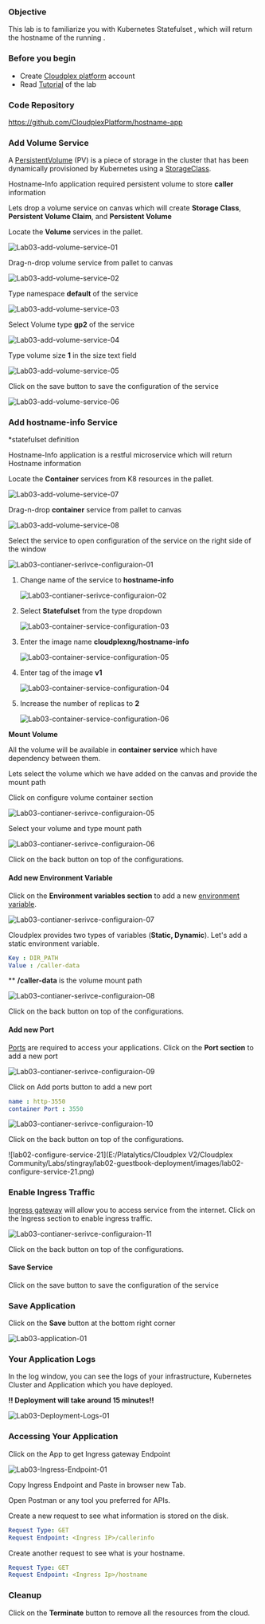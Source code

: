 ### Objective

This lab is to familiarize you with Kubernetes Statefulset , which will return the hostname of the running .

### Before you begin

- Create [Cloudplex platform](https://app.cloudplex.io/register) account
- Read [Tutorial](cloudplex.io/tutorials/deployment) of the lab

### Code Repository

https://github.com/CloudplexPlatform/hostname-app

### Add Volume Service

A [PersistentVolume](https://kubernetes.io/docs/concepts/storage/persistent-volumes/) (PV) is a piece of storage in the cluster that has been dynamically provisioned by Kubernetes using a [StorageClass](https://kubernetes.io/docs/concepts/storage/storage-classes).

Hostname-Info application required persistent volume to store **caller** information

Lets drop a volume service on canvas which will create **Storage Class**, **Persistent Volume Claim**, and **Persistent Volume** 

Locate the **Volume** services in the pallet.

![Lab03-add-volume-service-01](images/Lab03-add-volume-service-01.png)

Drag-n-drop volume service from pallet to canvas

![Lab03-add-volume-service-02](images/Lab03-add-volume-service-02.png)

Type namespace **default** of the service

![Lab03-add-volume-service-03](images/Lab03-add-volume-service-03.png)

Select Volume type **gp2** of the service

![Lab03-add-volume-service-04](images/Lab03-add-volume-service-04.png)

Type volume size **1** in the size text field

![Lab03-add-volume-service-05](images/Lab03-add-volume-service-05.png)

Click on the save button to save the configuration of the service

![Lab03-add-volume-service-06](images/Lab03-add-volume-service-06.png)

### Add hostname-info Service

*statefulset definition

Hostname-Info application is a restful microservice which will return Hostname information

Locate the **Container** services from K8 resources in the pallet.

![Lab03-add-volume-service-07](images/Lab03-add-volume-service-07.png)

Drag-n-drop **container** service from pallet to canvas

![Lab03-add-volume-service-08](images/Lab03-add-volume-service-08.png)

Select the service to open configuration of the service on the right side of the window

![Lab03-contianer-serivce-configuraion-01](images/Lab03-contianer-serivce-configuraion-01.png)

1. Change name of the service to **hostname-info**

   ![Lab03-contianer-serivce-configuraion-02](images/Lab03-container-service-configuration-02.png)

2. Select **Statefulset** from the type dropdown

   ![Lab03-container-service-configuration-03](images/Lab03-container-service-configuration-03.png)

3. Enter the image name **cloudplexng/hostname-info**

   ![Lab03-container-service-configuration-05](images/Lab03-container-service-configuration-05.png)

4. Enter tag of the image **v1**

   ![Lab03-container-service-configuration-04](images/Lab03-container-service-configuration-04.png)

5. Increase the number of replicas to **2**

   ![Lab03-container-service-configuration-06](images/Lab03-container-service-configuration-06.png)


**Mount Volume**

All the volume will be available in **container service** which have dependency between them. 

Lets select the volume which we have added on the canvas and provide the mount path

Click on configure volume container section

![Lab03-contianer-serivce-configuraion-05](images/Lab03-contianer-serivce-configuraion-05.png)

Select your volume and type mount path

![Lab03-contianer-serivce-configuraion-06](images/Lab03-contianer-serivce-configuraion-06.png)

Click on the back button on top of the configurations.



#### Add new Environment Variable

Click on the **Environment variables section** to add a new [environment variable](https://kubernetes.io/docs/tasks/inject-data-application/define-environment-variable-container/#define-an-environment-variable-for-a-container).

![Lab03-contianer-serivce-configuraion-07](images/Lab03-contianer-serivce-configuraion-07.png)



Cloudplex provides two types of variables (**Static, Dynamic**). Let's add a static environment variable.

```yaml
Key : DIR_PATH
Value : /caller-data
```
** **/caller-data** is the volume mount path


![Lab03-contianer-serivce-configuraion-08](images/Lab03-contianer-serivce-configuraion-08.png)

Click on the back button on top of the configurations.

#### Add new Port

[Ports](https://kubernetes.io/docs/concepts/services-networking/connect-applications-service/#the-kubernetes-model-for-connecting-containers) are required to access your applications. Click on the **Port section** to add a new port

![Lab03-contianer-serivce-configuraion-09](images/Lab03-contianer-serivce-configuraion-09.png)

Click on Add ports button to add a new port

```yaml
name : http-3550
container Port : 3550
```

![Lab03-contianer-serivce-configuraion-10](images/Lab03-contianer-serivce-configuraion-10.png)

Click on the back button on top of the configurations.

![lab02-configure-service-21](E:/Platalytics/Cloudplex V2/Cloudplex Community/Labs/stingray/lab02-guestbook-deployment/images/lab02-configure-service-21.png)


### Enable Ingress Traffic

​[Ingress gateway](https://istio.io/docs/tasks/traffic-management/ingress/ingress-control/) will allow you to access service from the internet. Click on the Ingress section to enable ingress traffic.

![Lab03-contianer-serivce-configuraion-11](images/Lab03-contianer-serivce-configuraion-11.png)

Click on the back button on top of the configurations.

#### Save Service

Click on the save button to save the configuration of the service

### Save Application

Click on the **Save** button at the bottom right corner

![Lab03-application-01](images/Lab03-application-01.png)



### Your Application Logs

In the log window, you can see the logs of your infrastructure, Kubernetes Cluster and Application which you have deployed.

**!! Deployment will take around 15 minutes!!** 

![Lab03-Deployment-Logs-01](images/Lab03-Deployment-Logs-01.png)



### Accessing Your Application

Click on the App to get Ingress gateway Endpoint

![Lab03-Ingress-Endpoint-01](images/Lab03-Ingress-Endpoint-01.png)


Copy Ingress Endpoint and Paste in browser new Tab. 

Open Postman or any tool you preferred for APIs.


Create a new request to see what information is stored on the disk.

```yaml
Request Type: GET
Request Endpoint: <Ingress IP>/callerinfo
```

Create another request to see what is your hostname.

```yaml
Request Type: GET
Request Endpoint: <Ingress Ip>/hostname
```


### Cleanup

Click on the **Terminate** button to remove all the resources from the cloud.
